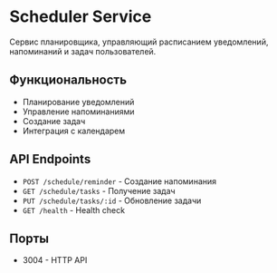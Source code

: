 # Scheduler Service

Сервис планировщика, управляющий расписанием уведомлений, напоминаний и задач пользователей.

## Функциональность
- Планирование уведомлений
- Управление напоминаниями
- Создание задач
- Интеграция с календарем

## API Endpoints
- `POST /schedule/reminder` - Создание напоминания
- `GET /schedule/tasks` - Получение задач
- `PUT /schedule/tasks/:id` - Обновление задачи
- `GET /health` - Health check

## Порты
- 3004 - HTTP API
